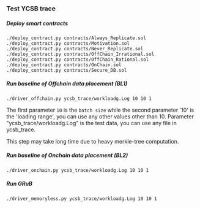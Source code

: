 ### Test YCSB trace
##### Deploy smart contracts
```
./deploy_contract.py contracts/Always_Replicate.sol
./deploy_contract.py contracts/Motivation.sol
./deploy_contract.py contracts/Never_Replicate.sol
./deploy_contract.py contracts/OffChain_Irrational.sol
./deploy_contract.py contracts/OffChain_Rational.sol
./deploy_contract.py contracts/OnChain.sol
./deploy_contract.py contracts/Secure_DB.sol
```

##### Run baseline of Offchain data placement (BL1)
```
./driver_offchain.py ycsb_trace/workloadg.Log 10 10 1
``` 
The first parameter `10` is the `batch size` while the second parameter '10' is the 'loading range', you can use any other values other than 10. Parameter "ycsb_trace/workloadg.Log" is the test data, you can use any file in ycsb_trace.

This step may take long time due to heavy merkle-tree computation.

##### Run baseline of Onchain data placement (BL2)
```
./driver_onchain.py ycsb_trace/workloadg.Log 10 10 1
```

##### Run GRuB
```
./driver_memoryless.py ycsb_trace/workloadg.Log 10 10 1
```

